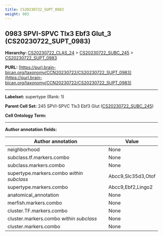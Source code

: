 ```yaml
---
title: CS20230722_SUPT_0983
weight: 983
---
```

## 0983 SPVI-SPVC Tlx3 Ebf3 Glut_3 (CS20230722_SUPT_0983)
<b>Hierarchy: </b>
[CS20230722_CLAS_24](../CS20230722_CLAS_24) >
[CS20230722_SUBC_245](../CS20230722_SUBC_245) >
[CS20230722_SUPT_0983](../CS20230722_SUPT_0983)

**PURL:** [https://purl.brain-bican.org/taxonomy/CCN20230722/CS20230722_SUPT_0983](https://purl.brain-bican.org/taxonomy/CCN20230722/CS20230722_SUPT_0983)

---


**Labelset:** supertype (Rank: 1)

**Parent Cell Set:** 245 SPVI-SPVC Tlx3 Ebf3 Glut ([CS20230722_SUBC_245](../CS20230722_SUBC_245))



**Cell Ontology Term:** 

[MARKER GENES.]: #


---

[TRANSFERRED ANNOTATIONS.]: #


[AUTHOR ANNOTATION FIELDS.]: #


**Author annotation fields:**

| Author annotation | Value |
|-------------------|-------|
|neighborhood|None|
|subclass.tf.markers.combo|None|
|subclass.markers.combo|None|
|supertype.markers.combo _within subclass_|Abcc9,Slc35d3,Otof|
|supertype.markers.combo|Abcc9,Ebf2,Lingo2|
|anatomical_annotation|None|
|merfish.markers.combo|None|
|cluster.TF.markers.combo|None|
|cluster.markers.combo _within subclass_|None|
|cluster.markers.combo|None|
